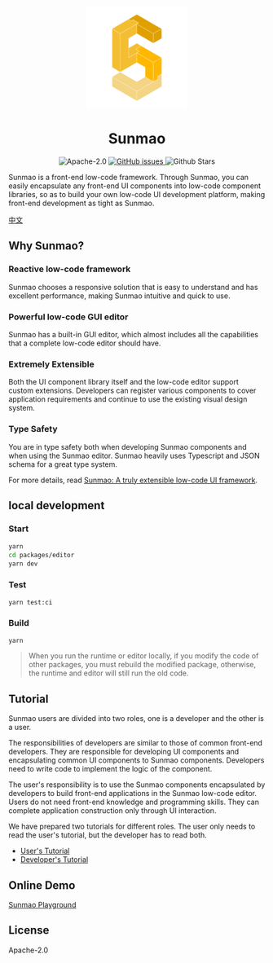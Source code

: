 <div align="center">
  <img src="./docs/images/logo.png" alt="logo" width="200"  />
</div>
<div align="center">
  <h1>Sunmao</h1>
</div>

<p align="center">
  <img alt="Apache-2.0" src="https://img.shields.io/github/license/webzard-io/sunmao-ui"/>
  <a href="https://github.com/webzard-io/sunmao-ui/issues">
    <img src="https://img.shields.io/github/issues/webzard-io/sunmao-ui" alt="GitHub issues">
  </a>
  <img alt="Github Stars" src="https://badgen.net/github/stars/webzard-io/sunmao-ui" />
</p>
Sunmao is a front-end low-code framework. Through Sunmao, you can easily encapsulate any front-end UI components into low-code component libraries, so as to build your own low-code UI development platform, making front-end development as tight as Sunmao.

[中文](./docs/zh/README.md)

## Why Sunmao?

### Reactive low-code framework

Sunmao chooses a responsive solution that is easy to understand and has excellent performance, making Sunmao intuitive and quick to use.

### Powerful low-code GUI editor

Sunmao has a built-in GUI editor, which almost includes all the capabilities that a complete low-code editor should have.

### Extremely Extensible

Both the UI component library itself and the low-code editor support custom extensions. Developers can register various components to cover application requirements and continue to use the existing visual design system.

### Type Safety

You are in type safety both when developing Sunmao components and when using the Sunmao editor. Sunmao heavily uses Typescript and JSON schema for a great type system.

For more details, read [Sunmao: A truly extensible low-code UI framework](./docs/en/what-is-sunmao.md).

## local development

### Start

```sh
yarn
cd packages/editor
yarn dev
```

### Test

```shell
yarn test:ci
```

### Build

```shell
yarn
```

> When you run the runtime or editor locally, if you modify the code of other packages, you must rebuild the modified package, otherwise, the runtime and editor will still run the old code.

## Tutorial

Sunmao users are divided into two roles, one is a developer and the other is a user.

The responsibilities of developers are similar to those of common front-end developers. They are responsible for developing UI components and encapsulating common UI components to Sunmao components. Developers need to write code to implement the logic of the component.

The user's responsibility is to use the Sunmao components encapsulated by developers to build front-end applications in the Sunmao low-code editor. Users do not need front-end knowledge and programming skills. They can complete application construction only through UI interaction.

We have prepared two tutorials for different roles. The user only needs to read the user's tutorial, but the developer has to read both.

- [User's Tutorial](./docs/en/user.md)
- [Developer's Tutorial](./docs/en/developer.md)

## Online Demo

[Sunmao Playground](https://sunmao-ui-cloud.vercel.app)

## License

Apache-2.0
